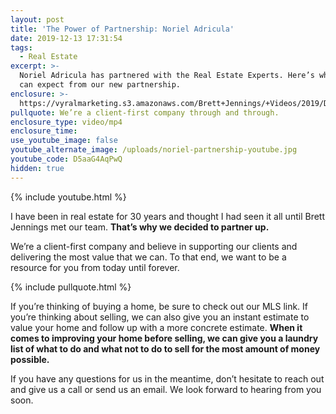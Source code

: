 ```yaml
---
layout: post
title: 'The Power of Partnership: Noriel Adricula'
date: 2019-12-13 17:31:54
tags:
  - Real Estate
excerpt: >-
  Noriel Adricula has partnered with the Real Estate Experts. Here’s what you
  can expect from our new partnership.
enclosure: >-
  https://vyralmarketing.s3.amazonaws.com/Brett+Jennings/+Videos/2019/December/The+Power+of+Partnership-+Noriel+Adricula.mp4
pullquote: We’re a client-first company through and through.
enclosure_type: video/mp4
enclosure_time:
use_youtube_image: false
youtube_alternate_image: /uploads/noriel-partnership-youtube.jpg
youtube_code: D5aaG4AqPwQ
hidden: true
---
```


{% include youtube.html %}

I have been in real estate for 30 years and thought I had seen it all until Brett Jennings met our team. **That’s why we decided to partner up.**

We’re a client-first company and believe in supporting our clients and delivering the most value that we can. To that end, we want to be a resource for you from today until forever.&nbsp;

{% include pullquote.html %}

If you’re thinking of buying a home, be sure to check out our MLS link. If you’re thinking about selling, we can also give you an instant estimate to value your home and follow up with a more concrete estimate. **When it comes to improving your home before selling, we can give you a laundry list of what to do and what not to do to sell for the most amount of money possible.&nbsp;**

If you have any questions for us in the meantime, don’t hesitate to reach out and give us a call or send us an email. We look forward to hearing from you soon.